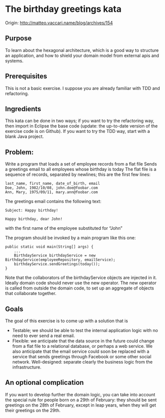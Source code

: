 ﻿
# The birthday greetings kata

Origin: http://matteo.vaccari.name/blog/archives/154

## Purpose
To learn about the hexagonal architecture, which is a good way to structure an application, and how to shield your domain model from external apis and systems.

## Prerequisites

This is not a basic exercise. I suppose you are already familiar with TDD and refactoring.


## Ingredients

This kata can be done in two ways; if you want to try the refactoring way, then import in Eclipse the base code (update: the up-to-date version of the exercise code is on Github). If you want to try the TDD way, start with a blank Java project.

## Problem:
Write a program that loads a set of employee records from a flat file
Sends a greetings email to all employees whose birthday is today
The flat file is a sequence of records, separated by newlines; this are the first few lines:

	last_name, first_name, date_of_birth, email
	Doe, John, 1982/10/08, john.doe@foobar.com
	Ann, Mary, 1975/09/11, mary.ann@foobar.com

The greetings email contains the following text:

	Subject: Happy birthday!

	Happy birthday, dear John!

with the first name of the employee substituted for “John”

The program should be invoked by a main program like this one:

	public static void main(String[] args) {
	    ...
	    BirthdayService birthdayService = new BirthdayService(employeeRepository, emailService);
	    birthdayService.sendGreetings(today());
	}


Note that the collaborators of the birthdayService objects are injected in it. Ideally domain code should never use the new operator. The new operator is called from outside the domain code, to set up an aggregate of objects that collaborate together.

## Goals
The goal of this exercise is to come up with a solution that is

+ Testable; we should be able to test the internal application logic with no need to ever send a real email.
+ Flexible: we anticipate that the data source in the future could change from a flat file to a relational database, or perhaps a web service. We also anticipate that the email service could soon be replaced with a service that sends greetings through Facebook or some other social network.
Well-designed: separate clearly the business logic from the infrastructure.

## An optional complication
If you want to develop further the domain logic, you can take into account the special rule for people born on a 29th of February: they should be sent greetings on the 28th of February, except in leap years, when they will get their greetings on the 29th.
